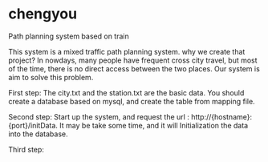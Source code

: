 # chengyou
Path planning system based on train

This system is a mixed traffic path planning system.
why we create that project?
In nowdays, many people have frequent cross city travel, but most of the time, there is no direct access between the two places.
Our system is aim to solve this problem.

First step:
The city.txt and the station.txt are the basic data.
You should create a database based on mysql, and create the table from mapping file.

Second step:
Start up the system, and request the url : http://{hostname}:{port}/initData. 
It may be take some time, and it will Initialization the data into the database.

Third step:
